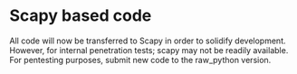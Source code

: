 # Scapy based code
All code will now be transferred to Scapy in order to solidify development. However, for internal penetration tests; scapy may not be readily available. For pentesting purposes, submit new code to the raw_python version.
